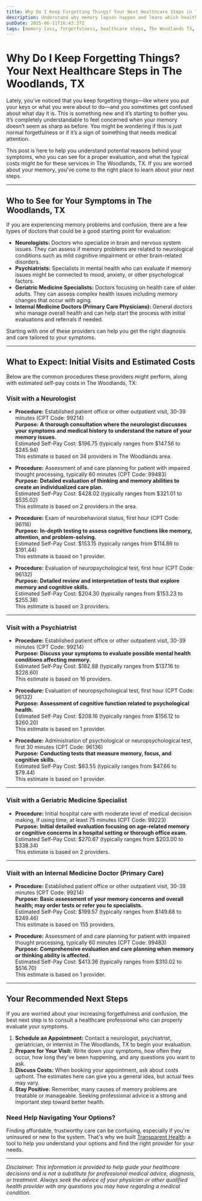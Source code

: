 ```yaml
---
title: Why Do I Keep Forgetting Things? Your Next Healthcare Steps in The Woodlands, TX  
description: Understand why memory lapses happen and learn which healthcare providers to consult in The Woodlands, TX, plus expected costs.  
pubDate: 2025-06-11T16:43:37Z
tags: [memory loss, forgetfulness, healthcare steps, The Woodlands TX, neurology, psychiatry, geriatric medicine, internal medicine]  
---
```


# Why Do I Keep Forgetting Things? Your Next Healthcare Steps in The Woodlands, TX

Lately, you’ve noticed that you keep forgetting things—like where you put your keys or what you were about to do—and you sometimes get confused about what day it is. This is something new and it’s starting to bother you. It’s completely understandable to feel concerned when your memory doesn’t seem as sharp as before. You might be wondering if this is just normal forgetfulness or if it’s a sign of something that needs medical attention.

This post is here to help you understand potential reasons behind your symptoms, who you can see for a proper evaluation, and what the typical costs might be for these services in The Woodlands, TX. If you are worried about your memory, you’ve come to the right place to learn about your next steps.

---

## Who to See for Your Symptoms in The Woodlands, TX

If you are experiencing memory problems and confusion, there are a few types of doctors that could be a good starting point for evaluation:

- **Neurologists:** Doctors who specialize in brain and nervous system issues. They can assess if memory problems are related to neurological conditions such as mild cognitive impairment or other brain-related disorders.
- **Psychiatrists:** Specialists in mental health who can evaluate if memory issues might be connected to mood, anxiety, or other psychological factors.
- **Geriatric Medicine Specialists:** Doctors focusing on health care of older adults. They can assess complex health issues including memory changes that occur with aging.
- **Internal Medicine Doctors (Primary Care Physicians):** General doctors who manage overall health and can help start the process with initial evaluations and referrals if needed.

Starting with one of these providers can help you get the right diagnosis and care tailored to your symptoms.

---

## What to Expect: Initial Visits and Estimated Costs

Below are the common procedures these providers might perform, along with estimated self-pay costs in The Woodlands, TX:

### Visit with a Neurologist

- **Procedure:** Established patient office or other outpatient visit, 30-39 minutes (CPT Code: 99214)  
  **Purpose:** **A thorough consultation where the neurologist discusses your symptoms and medical history to understand the nature of your memory issues.**  
  Estimated Self-Pay Cost: $196.75 (typically ranges from $147.56 to $245.94)  
  This estimate is based on 34 providers in The Woodlands area.

- **Procedure:** Assessment of and care planning for patient with impaired thought processing, typically 60 minutes (CPT Code: 99483)  
  **Purpose:** **Detailed evaluation of thinking and memory abilities to create an individualized care plan.**  
  Estimated Self-Pay Cost: $428.02 (typically ranges from $321.01 to $535.02)  
  This estimate is based on 2 providers in the area.

- **Procedure:** Exam of neurobehavioral status, first hour (CPT Code: 96116)  
  **Purpose:** **In-depth testing to assess cognitive functions like memory, attention, and problem-solving.**  
  Estimated Self-Pay Cost: $153.15 (typically ranges from $114.86 to $191.44)  
  This estimate is based on 1 provider.

- **Procedure:** Evaluation of neuropsychological test, first hour (CPT Code: 96132)  
  **Purpose:** **Detailed review and interpretation of tests that explore memory and cognitive skills.**  
  Estimated Self-Pay Cost: $204.30 (typically ranges from $153.23 to $255.38)  
  This estimate is based on 3 providers.

---

### Visit with a Psychiatrist

- **Procedure:** Established patient office or other outpatient visit, 30-39 minutes (CPT Code: 99214)  
  **Purpose:** **Discuss your symptoms to evaluate possible mental health conditions affecting memory.**  
  Estimated Self-Pay Cost: $182.88 (typically ranges from $137.16 to $228.60)  
  This estimate is based on 16 providers.

- **Procedure:** Evaluation of neuropsychological test, first hour (CPT Code: 96132)  
  **Purpose:** **Assessment of cognitive function related to psychological health.**  
  Estimated Self-Pay Cost: $208.16 (typically ranges from $156.12 to $260.20)  
  This estimate is based on 1 provider.

- **Procedure:** Administration of psychological or neuropsychological test, first 30 minutes (CPT Code: 96136)  
  **Purpose:** **Conducting tests that measure memory, focus, and cognitive skills.**  
  Estimated Self-Pay Cost: $63.55 (typically ranges from $47.66 to $79.44)  
  This estimate is based on 1 provider.

---

### Visit with a Geriatric Medicine Specialist

- **Procedure:** Initial hospital care with moderate level of medical decision making, if using time, at least 75 minutes (CPT Code: 99223)  
  **Purpose:** **Initial detailed evaluation focusing on age-related memory or cognitive concerns in a hospital setting or thorough office exam.**  
  Estimated Self-Pay Cost: $270.67 (typically ranges from $203.00 to $338.34)  
  This estimate is based on 2 providers.

---

### Visit with an Internal Medicine Doctor (Primary Care)

- **Procedure:** Established patient office or other outpatient visit, 30-39 minutes (CPT Code: 99214)  
  **Purpose:** **Basic assessment of your memory concerns and overall health; may order tests or refer you to specialists.**  
  Estimated Self-Pay Cost: $199.57 (typically ranges from $149.68 to $249.46)  
  This estimate is based on 155 providers.

- **Procedure:** Assessment of and care planning for patient with impaired thought processing, typically 60 minutes (CPT Code: 99483)  
  **Purpose:** **Comprehensive evaluation and care planning when memory or thinking ability is affected.**  
  Estimated Self-Pay Cost: $413.36 (typically ranges from $310.02 to $516.70)  
  This estimate is based on 1 provider.

---

## Your Recommended Next Steps

If you are worried about your increasing forgetfulness and confusion, the best next step is to consult a healthcare professional who can properly evaluate your symptoms.

1. **Schedule an Appointment:** Contact a neurologist, psychiatrist, geriatrician, or internist in The Woodlands, TX to begin your evaluation.
2. **Prepare for Your Visit:** Write down your symptoms, how often they occur, how long they’ve been happening, and any questions you want to ask.
3. **Discuss Costs:** When booking your appointment, ask about costs upfront. The estimates here can give you a general idea, but actual fees may vary.
4. **Stay Positive:** Remember, many causes of memory problems are treatable or manageable. Seeking professional advice is a strong and important step toward better health.

### Need Help Navigating Your Options?

Finding affordable, trustworthy care can be confusing, especially if you're uninsured or new to the system. That's why we built [Transparent Health](https://transparenthealth.ai): a tool to help you understand your options and find the right provider for your needs. 

---

*Disclaimer: This information is provided to help guide your healthcare decisions and is not a substitute for professional medical advice, diagnosis, or treatment. Always seek the advice of your physician or other qualified health provider with any questions you may have regarding a medical condition.*
